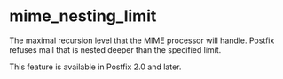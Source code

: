 # mime_nesting_limit 


The maximal recursion level that the MIME processor will handle.
Postfix refuses mail that is nested deeper than the specified limit.



This feature is available in Postfix 2.0 and later.



